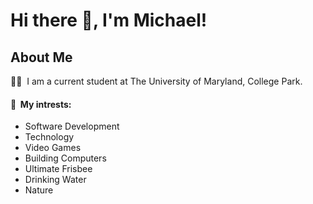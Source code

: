 # Hi there 👋, I'm Michael!

## About Me
👨‍🎓 &nbsp;I am a current student at The University of Maryland, College Park.
<div align="center">
  
</div>


#### 💚 &nbsp;My intrests:

* Software Development
* Technology
* Video Games
* Building Computers
* Ultimate Frisbee
* Drinking Water
* Nature
